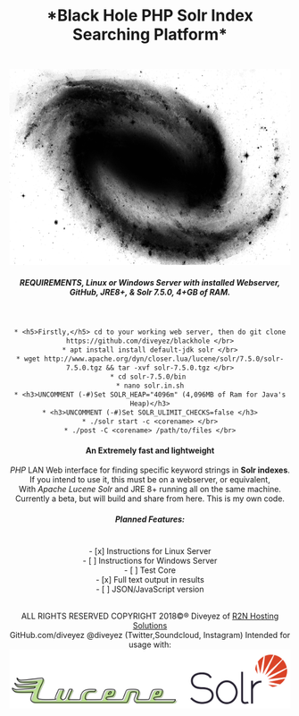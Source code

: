 <html><center>
        <h1>*Black Hole PHP Solr Index Searching Platform*</p></h1></br>
<img src="images/blackhole.png" height="350" width="800"></img></br>

<h5>REQUIREMENTS, Linux or Windows Server with installed Webserver, GitHub, JRE8+, & Solr 7.5.0, 4+GB of RAM.</h5></br>

```
* <h5>Firstly,</h5> cd to your working web server, then do git clone https://github.com/diveyez/blackhole </br>
* apt install install default-jdk solr </br>
* wget http://www.apache.org/dyn/closer.lua/lucene/solr/7.5.0/solr-7.5.0.tgz && tar -xvf solr-7.5.0.tgz </br>
* cd solr-7.5.0/bin 
* nano solr.in.sh
* <h3>UNCOMMENT (-#)Set SOLR_HEAP="4096m" (4,096MB of Ram for Java's Heap)</h3>
* <h3>UNCOMMENT (-#)Set SOLR_ULIMIT_CHECKS=false </h3>
* ./solr start -c <corename> </br>
* ./post -C <corename> /path/to/files </br>
```

<h4>An Extremely fast and lightweight</h4> <i>PHP</i> LAN Web interface for finding specific keyword strings in <b>Solr indexes</b>.</br>
If you intend to use it, this must be on a webserver, or equivalent,</br>
With <i>Apache Lucene Solr</i> and JRE 8+ running all on the same machine.</br>
Currently a beta, but will build and share from here. This is my own code.</br>

<h5><b>Planned Features:</b></h5></br>
        - [x] Instructions for Linux Server</br>
        - [ ] Instructions for Windows Server</br>
        - [ ] Test Core</br>
        - [x] Full text output in results</br>
        - [ ] JSON/JavaScript version</br>
        </br>


ALL RIGHTS RESERVED COPYRIGHT 2018©® Diveyez of <a href="https://r2nhosting.com/">R2N Hosting Solutions</a></br>
GitHub.com/diveyez @diveyez (Twitter,Soundcloud, Instagram)
Intended for usage with:</br>
        <a href="lucene.apache.org/solr"><img src="images/solr.png" /></img></a>
</html>
